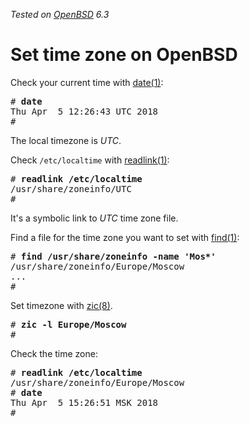 _Tested on [OpenBSD](/openbsd/) 6.3_

# Set time zone on OpenBSD

Check your current time with [date(1)][date]:

<pre>
# <b>date</b>
Thu Apr  5 12:26:43 UTC 2018
#
</pre>

The local timezone is _UTC_. 

Check `/etc/localtime` with [readlink(1)][readlink]:

<pre>
# <b>readlink /etc/localtime</b>
/usr/share/zoneinfo/UTC
#
</pre>

It's a symbolic link to _UTC_ time zone file.

Find a file for the time zone you want to set with [find(1)][find]:

<pre>
# <b>find /usr/share/zoneinfo -name 'Mos*'</b>
/usr/share/zoneinfo/Europe/Moscow
...
#
</pre>

Set timezone with [zic(8)][zic].

<pre>
# <b>zic -l Europe/Moscow</b>
#
</pre>

Check the time zone:

<pre>
# <b>readlink /etc/localtime</b>
/usr/share/zoneinfo/Europe/Moscow
# <b>date</b>
Thu Apr  5 15:26:51 MSK 2018
#
</pre>

[date]: https://man.openbsd.org/date.1
[readlink]: https://man.openbsd.org/readlink.1
[find]: https://man.openbsd.org/find.1
[zic]: https://man.openbsd.org/zic.8
